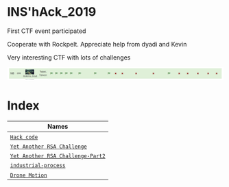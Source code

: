 # INS'hAck_2019

First CTF event participated

Cooperate with Rockpelt. Appreciate help from dyadi and Kevin

Very interesting CTF with lots of challenges

![alt text](rank.png)

# Index

| Names                  |
|------------------------|
| [`Hack code`](Hack_code/)|
| [`Yet Another RSA Challenge`](Yet%20Another%20RSA%20Challenge/) |
| [`Yet Another RSA Challenge-Part2`](yarsac_part2/) |
| [`industrial-process`](Industry_process/) |
| [`Drone Motion`]('drone_motion/')|
